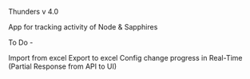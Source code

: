 Thunders
v 4.0

App for tracking activity of Node & Sapphires

To Do -

Import from excel
Export to excel
Config change progress in Real-Time (Partial Response from API to UI)



